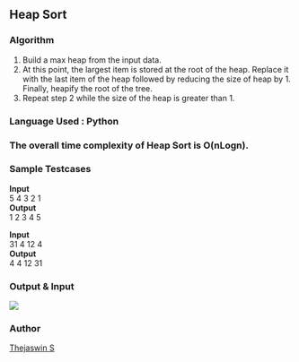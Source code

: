 ## Heap Sort

### Algorithm
1. Build a max heap from the input data. 
2. At this point, the largest item is stored at the root of the heap. Replace it with the last item of the heap followed by reducing the size of heap by 1. Finally, heapify the root of the tree. 
3. Repeat step 2 while the size of the heap is greater than 1.

### Language Used : Python

### The overall time complexity of Heap Sort is O(nLogn).

### Sample Testcases

**Input**                         
5 4 3 2 1  
**Output**  
1 2 3 4 5

**Input**  
31 4 12 4  
**Output**  
4 4 12 31

### Output & Input
![](https://github.com/thejaswin123/PyAlgo-Tree/blob/main/Sorting/Heap%20Sort/Images/heap_sort.png)

### Author

[Thejaswin S](https://github.com/thejaswin123)
